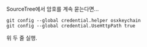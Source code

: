 SourceTree에서 암호를 계속 묻는다면...

```
git config --global credential.helper osxkeychain
git config --global credential.UseHttpPath true
```

위 두 줄 실행.
